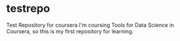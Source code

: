 # testrepo
Test Repository for coursera
I'm coursing Tools for Data Science in Coursera, so this is my first repository for learning.
